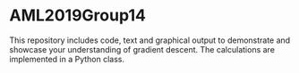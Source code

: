 # AML2019Group14
This repository includes code, text and graphical output to demonstrate and showcase your understanding of gradient descent.  The calculations are implemented in a Python class.
